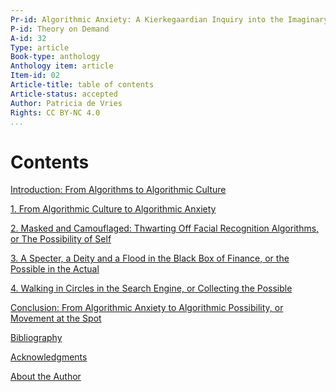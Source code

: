```yaml
---
Pr-id: Algorithmic Anxiety: A Kierkegaardian Inquiry into the Imaginary of Possibility
P-id: Theory on Demand
A-id: 32
Type: article
Book-type: anthology
Anthology item: article
Item-id: 02
Article-title: table of contents
Article-status: accepted
Author: Patricia de Vries
Rights: CC BY-NC 4.0
...
```



# Contents

<a href="ch004.xhtml">Introduction: From Algorithms to Algorithmic Culture</a>

<a href="ch005.xhtml">1\.  From Algorithmic Culture to Algorithmic Anxiety</a>

<a href="ch006.xhtml">2\. Masked and Camouflaged: Thwarting Off Facial Recognition Algorithms, or The Possibility of Self</a>

<a href="ch007.xhtml">3\. A Specter, a Deity and a Flood in the Black Box of Finance, or the Possible in the Actual</a>

<a href="ch008.xhtml">4\. Walking in Circles in the Search Engine, or Collecting the Possible</a>

<a href="ch009.xhtml">Conclusion: From Algorithmic Anxiety to Algorithmic Possibility, or Movement at the Spot</a>

<a href="ch010.xhtml">Bibliography</a>

<a href="ch011.xhtml">Acknowledgments</a>

<a href="ch011.xhtml">About the Author</a>
